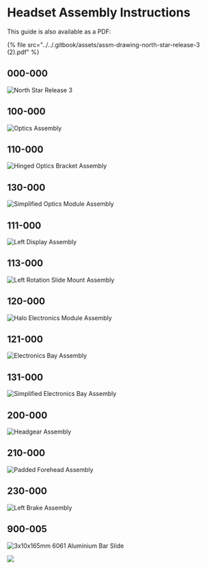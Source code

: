 # Headset Assembly Instructions

This guide is also available as a PDF:

{% file src="../../.gitbook/assets/assm-drawing-north-star-release-3 \(2\).pdf" %}



## 000-000

![North Star Release 3](../../.gitbook/assets/assm-drawing-north-star-release-3-01.png)

## 100-000

![Optics Assembly](../../.gitbook/assets/assm-drawing-north-star-release-3-02.png)

## 110-000

![Hinged Optics Bracket Assembly](../../.gitbook/assets/assm-drawing-north-star-release-3-03.png)

## 130-000

![Simplified Optics Module Assembly](../../.gitbook/assets/assm-drawing-north-star-release-3-04.png)

## 111-000

![Left Display Assembly](../../.gitbook/assets/assm-drawing-north-star-release-3-05.png)

## 113-000

![Left Rotation Slide Mount Assembly](../../.gitbook/assets/assm-drawing-north-star-release-3-06.png)

## 120-000

![Halo Electronics Module Assembly](../../.gitbook/assets/assm-drawing-north-star-release-3-07.png)

## 121-000

![Electronics Bay Assembly](../../.gitbook/assets/assm-drawing-north-star-release-3-08.png)

## 131-000

![Simplified Electronics Bay Assembly](../../.gitbook/assets/assm-drawing-north-star-release-3-09.png)

## 200-000

![Headgear Assembly](../../.gitbook/assets/assm-drawing-north-star-release-3-10.png)

## 210-000

![Padded Forehead Assembly](../../.gitbook/assets/assm-drawing-north-star-release-3-11.png)

## 230-000

![Left Brake Assembly](../../.gitbook/assets/assm-drawing-north-star-release-3-12.png)

## 900-005

![3x10x165mm 6061 Aluminium Bar Slide](../../.gitbook/assets/assm-drawing-north-star-release-3-13.png)

![](../../.gitbook/assets/assm-drawing-north-star-release-3-14.png)

